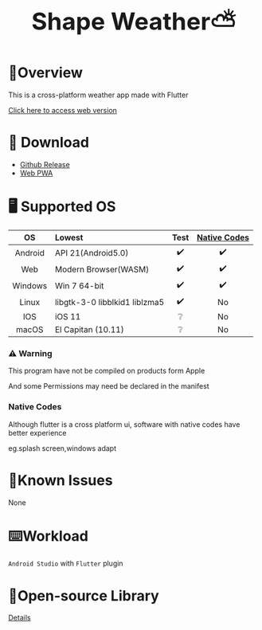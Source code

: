 # <center ><font size=7> Shape Weather⛅️</font></center>

# 📖Overview

This is a cross-platform weather app made with Flutter

[Click here to access web version](https://57uu.github.io/Shape_Weather/)

# 🚀 Download
 - [Github Release](https://github.com/57UU/Shape_Weather/releases)
 - [Web PWA](https://57uu.github.io/Shape_Weather/)

# 🖥 Supported OS

|   OS    | Lowest                        | Test | [Native Codes](#native-codes) |
|:-------:|:------------------------------|:----:|:-----------------------------:|
| Android | API 21(Android5.0)            |  ✔️  |              ✔️               |
|   Web   | Modern Browser(WASM)          |  ✔️  |              ✔️               |
| Windows | Win 7 64-bit                  |  ✔️  |              ✔️               |
|  Linux  | libgtk-3-0 libblkid1 liblzma5 |  ✔️  |              No               |
|   IOS   | iOS 11                        |  ❔   |              No               |
|  macOS  | El Capitan (10.11)            |  ❔   |              No               |

### ⚠️ Warning
This program have not be compiled on products form Apple

And some Permissions may need be declared in the manifest
### Native Codes
Although flutter is a cross platform ui, software with native codes have better experience

eg.splash screen,windows adapt

# 🤔Known Issues 
None

# ⌨️Workload
`Android Studio` with `Flutter` plugin

# 📄Open-source Library
[Details](https://github.com/57UU/Shape_Weather/blob/master/pubspec.yaml)

